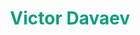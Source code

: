 <h1 align="center">
  <style>
    h1
    {
      font:Libre Baskerville;
      color:#0B9F80FF;
    }
    
  </style>
  Victor Davaev
</h1>
